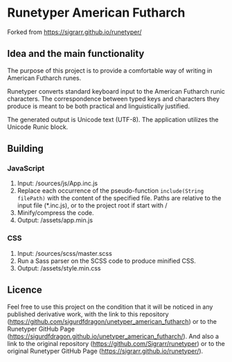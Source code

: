 # Runetyper American Futharch
Forked from https://sigrarr.github.io/runetyper/

## Idea and the main functionality
The purpose of this project is to provide a comfortable way of writing in American Futharch runes.

Runetyper converts standard keyboard input to the American Futharch runic characters. The correspondence between typed keys and characters they produce is meant to be both practical and linguistically justified.

The generated output is Unicode text (UTF-8). The application utilizes the Unicode Runic block.

## Building
### JavaScript
1. Input: /sources/js/App.inc.js
2. Replace each occurrence of the pseudo-function `include(String filePath)` with the content of the specified file. Paths are relative to the input file (*.inc.js), or to the project root if start with /
3. Minify/compress the code.
4. Output: /assets/app.min.js
### CSS
1. Input: /sources/scss/master.scss
2. Run a Sass parser on the SCSS code to produce minified CSS.
3. Output: /assets/style.min.css

## Licence
Feel free to use this project on the condition that it will be noticed in any published derivative work, with the link to this repository (<https://github.com/sigurdfdragon/unetyper_american_futharch>) or to the Runetyper GitHub Page (<https://sigurdfdragon.github.io/unetyper_american_futharch/>).
And also a link to the original repository (<https://github.com/Sigrarr/runetyper>) or to the original Runetyper GitHub Page (<https://sigrarr.github.io/runetyper/>).
